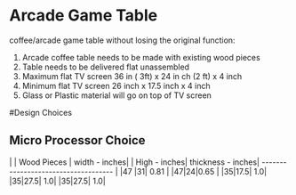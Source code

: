 Arcade Game Table
=====================

coffee/arcade game table without losing the original function:

1. Arcade coffee table needs to be made with existing wood pieces
1. Table needs to be delivered flat unassembled
2. Maximum flat TV screen 36 in ( 3ft)  x 24 in ch (2 ft) x 4 inch 
3. Minimum flat TV screen 26 inch x 17.5 inch x 4 inch 
4. Glass or Plastic material will go on top of TV screen





#Design Choices

## Micro Processor Choice

| | Wood Pieces  | width - inches|
| High - inches| thickness - inches| ------------------------------------ |
|47 |31| 0.81 |
|47|24|0.65 |
|35|17.5| 1.0|
|35|27.5| 1.0|
|35|27.5| 1.0|


